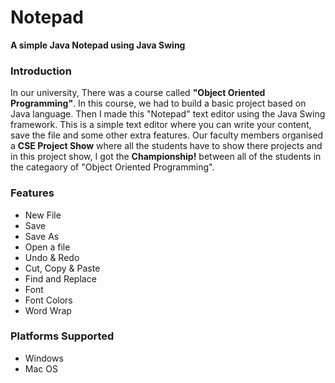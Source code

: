 # Notepad

**A simple Java Notepad using Java Swing**

### Introduction

In our university, There was a course called **"Object Oriented Programming"**. In this course, we had to build a basic project based on Java language. Then I made this "Notepad" text editor using the Java Swing framework. This is a simple text editor where you can write your content, save the file and some other extra features. Our faculty members organised a **CSE Project Show** where all the students have to show there projects and in this project show, I got the **Championship!** between all of the students in the categaory of "Object Oriented Programming".


### Features

- New File
- Save
- Save As
- Open a file
- Undo & Redo
- Cut, Copy & Paste
- Find and Replace
- Font
- Font Colors
- Word Wrap


### Platforms Supported

* Windows
* Mac OS

